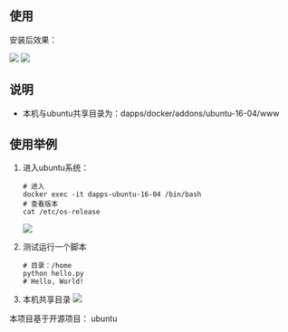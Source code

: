 ## 使用

安装后效果：

![](https://i.loli.net/2020/01/14/oc7HKCGFj1bn9XL.png)
![](https://i.loli.net/2020/01/14/OY9exkbgSvdiqHp.png)

## 说明
- 本机与ubuntu共享目录为：dapps/docker/addons/ubuntu-16-04/www

## 使用举例

1. 进入ubuntu系统：

    ```
    # 进入
    docker exec -it dapps-ubuntu-16-04 /bin/bash
    # 查看版本
    cat /etc/os-release
    ```
    ![](https://i.loli.net/2020/01/14/OY9exkbgSvdiqHp.png)

2. 测试运行一个脚本
    
    ```
    # 目录：/home
    python hello.py
    # Hello, World!
    ```
3. 本机共享目录
    ![](https://i.loli.net/2020/01/14/w9e6O5EFNBT7Kd3.png)   


本项目基于开源项目： ubuntu
    





